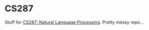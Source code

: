 # CS287
Stuff for [CS287: Natural Language Processing](http://cs287.fas.harvard.edu/).  Pretty messy repo...
